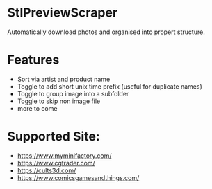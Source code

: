 # StlPreviewScraper

Automatically download photos and organised into propert structure.

# Features
- Sort via artist and product name
- Toggle to add short unix time prefix (useful for duplicate names)
- Toggle to group image into a subfolder
- Toggle to skip non image file
- more to come

# Supported Site:
- https://www.myminifactory.com/
- https://www.cgtrader.com/
- https://cults3d.com/
- https://www.comicsgamesandthings.com/

